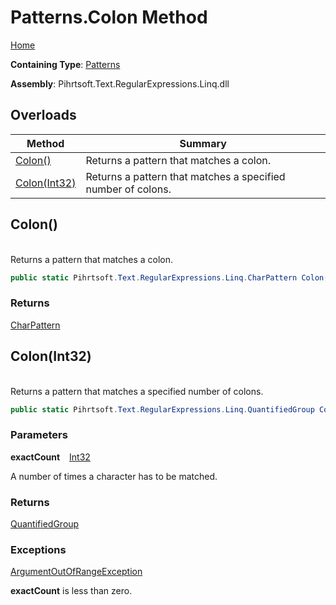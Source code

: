 # Patterns\.Colon Method

[Home](../../../../../../README.md)

**Containing Type**: [Patterns](../README.md)

**Assembly**: Pihrtsoft\.Text\.RegularExpressions\.Linq\.dll

## Overloads

| Method | Summary |
| ------ | ------- |
| [Colon()](#Pihrtsoft_Text_RegularExpressions_Linq_Patterns_Colon) | Returns a pattern that matches a colon\. |
| [Colon(Int32)](#Pihrtsoft_Text_RegularExpressions_Linq_Patterns_Colon_System_Int32_) | Returns a pattern that matches a specified number of colons\. |

## Colon\(\) <a id="Pihrtsoft_Text_RegularExpressions_Linq_Patterns_Colon"></a>

\
Returns a pattern that matches a colon\.

```csharp
public static Pihrtsoft.Text.RegularExpressions.Linq.CharPattern Colon()
```

### Returns

[CharPattern](../../CharPattern/README.md)

## Colon\(Int32\) <a id="Pihrtsoft_Text_RegularExpressions_Linq_Patterns_Colon_System_Int32_"></a>

\
Returns a pattern that matches a specified number of colons\.

```csharp
public static Pihrtsoft.Text.RegularExpressions.Linq.QuantifiedGroup Colon(int exactCount)
```

### Parameters

**exactCount** &ensp; [Int32](https://docs.microsoft.com/en-us/dotnet/api/system.int32)

A number of times a character has to be matched\.

### Returns

[QuantifiedGroup](../../QuantifiedGroup/README.md)

### Exceptions

[ArgumentOutOfRangeException](https://docs.microsoft.com/en-us/dotnet/api/system.argumentoutofrangeexception)

**exactCount** is less than zero\.

